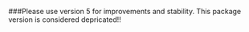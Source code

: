 ###Please use version 5 for improvements and stability. This package version is considered depricated!!
